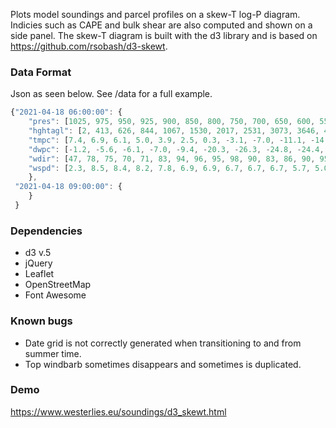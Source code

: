 Plots model soundings and parcel profiles on a skew-T log-P diagram. Indicies such as CAPE and bulk shear are also computed and shown on a side panel. The skew-T diagram is built with the d3 library and is based on https://github.com/rsobash/d3-skewt. 

### Data Format
Json as seen below. See /data for a full example.
```javascript
{"2021-04-18 06:00:00": {
    "pres": [1025, 975, 950, 925, 900, 850, 800, 750, 700, 650, 600, 550, 500, 450, 400, 350, 300, 250, 200, 150, 100], // hPa
    "hghtagl": [2, 413, 626, 844, 1067, 1530, 2017, 2531, 3073, 3646, 4255, 4908, 5609, 6365, 7190, 8096, 9108, 10261, 11641, 13453, 16014], // m
    "tmpc": [7.4, 6.9, 6.1, 5.0, 3.9, 2.5, 0.3, -3.1, -7.0, -11.1, -14.8, -19.2, -25.1, -30.6, -37.5, -44.9, -52.9, -61.0, -59.3, -57.1, -58.8], // °C
    "dwpc": [-1.2, -5.6, -6.1, -7.0, -9.4, -20.3, -26.3, -24.8, -24.4, -29.5, -43.4, -35.1, -35.8, -43.5, -44.7, -51.6, -54.4, -61.3, -69.8, -81.1, -84.5], // °C
    "wdir": [47, 78, 75, 70, 71, 83, 94, 96, 95, 98, 90, 83, 86, 90, 95, 90, 87, 99, 87, 37, 310], // °
    "wspd": [2.3, 8.5, 8.4, 8.2, 7.8, 6.9, 6.9, 6.7, 6.7, 6.7, 5.7, 5.0, 5.4, 8.9, 10.1, 9.0, 8.2, 10.1, 8.3, 3.7, 4.0] // m/s
    }, 
 "2021-04-18 09:00:00": {
    }
 }
```

### Dependencies
- d3 v.5  
- jQuery  
- Leaflet
- OpenStreetMap
- Font Awesome  

### Known bugs
- Date grid is not correctly generated when transitioning to and from summer time.
- Top windbarb sometimes disappears and sometimes is duplicated.

### Demo
https://www.westerlies.eu/soundings/d3_skewt.html
